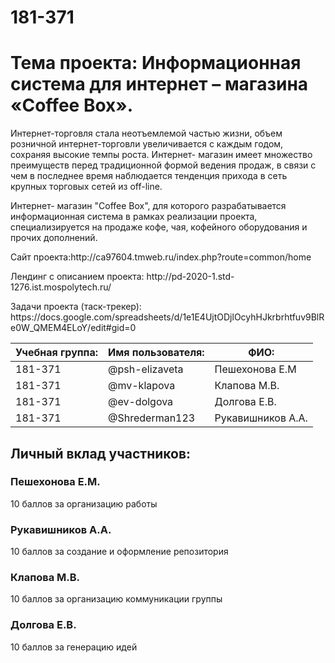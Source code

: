 # 181-371
<h1>Тема проекта: Информационная система для интернет – магазина «Coffee Box». </h1>
<p> Интернет-торговля стала неотъемлемой частью жизни, объем розничной интернет-торговли увеличивается с каждым годом, сохраняя высокие темпы роста. Интернет- магазин имеет множество преимуществ перед традиционной формой ведения продаж, в связи с чем в последнее время наблюдается тенденция прихода в сеть крупных торговых сетей из off-line.</p>
<p>Интернет- магазин "Coffee Box", для которого разрабатывается информационная система в рамках реализации проекта, специализируется на продаже кофе, чая, кофейного оборудования и прочих дополнений. </p>
<p>Сайт проекта:http://ca97604.tmweb.ru/index.php?route=common/home </p>
<p>Лендинг с описанием проекта: http://pd-2020-1.std-1276.ist.mospolytech.ru/</p>
<p>Задачи проекта (таск-трекер): https://docs.google.com/spreadsheets/d/1e1E4UjtODjlOcyhHJkrbrhtfuv9BlRe0W_QMEM4ELoY/edit#gid=0</p>
	<table>
		<thead>
			<tr>
				<th>
					Учебная группа:
				</th>
				<th>
					Имя пользователя:
				</th>
				<th>
					ФИО:
				</th>
			</tr>
		</thead>
		<tbody>
			<tr>
				<td>
					181-371
				</td>
				<td>
					@psh-elizaveta
				</td>
				<td>
					Пешехонова Е.М
				</td>
				<tr>
				<td>
					181-371
				</td>
				<td>
					@mv-klapova
				</td>
				<td>
					Клапова М.В.
				</td>
			</tr>
			<tr>
				<td>
					181-371
				</td>
				<td>
					@ev-dolgova
				</td>
				<td>
					Долгова Е.В.
				</td>
			</tr>
			<tr>
				<td>
					181-371
				</td>
				<td>
					@Shrederman123
				</td>
				<td>
					Рукавишников А.А.
				</td>
			</tr>
			</tr>
		</tbody>
	</table>
	<h2>
		Личный вклад участников:
	</h2>
	<h3>
		Пешехонова Е.М.
	</h3>
	<p>10 баллов за организацию работы</p>
	<h3>
		Рукавишников А.А.
	</h3>
	<p>10 баллов за создание и оформление репозитория</p>
	<h3>
		Клапова М.В.
	</h3>
	<p>10 баллов за организацию коммуникации группы</p>
	<h3>
		Долгова Е.В.
	</h3>
	<p>10 баллов за генерацию идей</p>
